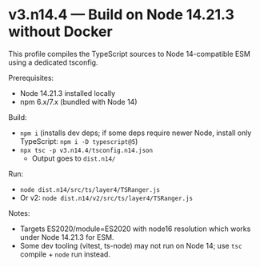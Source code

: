 # v3.n14.4 — Build on Node 14.21.3 without Docker

This profile compiles the TypeScript sources to Node 14-compatible ESM using a dedicated tsconfig.

Prerequisites:
- Node 14.21.3 installed locally
- npm 6.x/7.x (bundled with Node 14)

Build:
- `npm i` (installs dev deps; if some deps require newer Node, install only TypeScript: `npm i -D typescript@5`)
- `npx tsc -p v3.n14.4/tsconfig.n14.json`
  - Output goes to `dist.n14/`

Run:
- `node dist.n14/src/ts/layer4/TSRanger.js`
- Or v2: `node dist.n14/v2/src/ts/layer4/TSRanger.js`

Notes:
- Targets ES2020/module=ES2020 with node16 resolution which works under Node 14.21.3 for ESM.
- Some dev tooling (vitest, ts-node) may not run on Node 14; use `tsc` compile + `node` run instead.